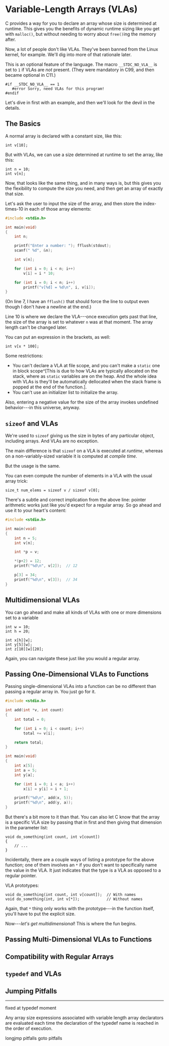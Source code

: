 <!-- Beej's guide to C

# vim: ts=4:sw=4:nosi:et:tw=72
-->

# Variable-Length Arrays (VLAs)

C provides a way for you to declare an array whose size is determined at
runtime. This gives you the benefits of dynamic runtime sizing like you
get with `malloc()`, but without needing to worry about `free()`ing the
memory after.

Now, a lot of people don't like VLAs. They've been banned from the Linux
kernel, for example. We'll dig into more of that rationale later.

This is an optional feature of the language. The macro `__STDC_NO_VLA__`
is set to `1` if VLAs are _not_ present. (They were mandatory in C99,
and then became optional in C11.)

``` {.c}
#if __STDC_NO_VLA__ == 1
   #error Sorry, need VLAs for this program!
#endif
```

Let's dive in first with an example, and then we'll look for the devil
in the details.

## The Basics

A normal array is declared with a constant size, like this:

``` {.c}
int v[10];
```

But with VLAs, we can use a size determined at runtime to set the array,
like this:

``` {.c}
int n = 10;
int v[n];
```

Now, that looks like the same thing, and in many ways is, but this gives
you the flexibility to compute the size you need, and then get an array
of exactly that size.

Let's ask the user to input the size of the array, and then store the
index-times-10 in each of those array elements:

``` {.c .numberLines}
#include <stdio.h>

int main(void)
{
    int n;

    printf("Enter a number: "); fflush(stdout);
    scanf(" %d", &n);

    int v[n];

    for (int i = 0; i < n; i++)
        v[i] = i * 10;

    for (int i = 0; i < n; i++)
        printf("v[%d] = %d\n", i, v[i]);
}
```

(On line 7, I have an `fflush()` that should force the line to output
even though I don't have a newline at the end.)

Line 10 is where we declare the VLA---once execution gets past that
line, the size of the array is set to whatever `n` was at that moment.
The array length can't be changed later.

You can put an expression in the brackets, as well:

``` {.c}
int v[x * 100];
```

Some restrictions:

* You can't declare a VLA at file scope, and you can't make a `static`
  one in block scope^[This is due to how VLAs are typically allocated on
  the stack, where as `static` variables are on the heap. And the whole
  idea with VLAs is they'll be automatically dellocated when the stack
  frame is popped at the end of the function.].
* You can't use an initializer list to initialize the array.

Also, entering a negative value for the size of the array invokes
undefined behavior---in this universe, anyway.

## `sizeof` and VLAs

We're used to `sizeof` giving us the size in bytes of any particular
object, including arrays. And VLAs are no exception.

The main difference is that `sizeof` on a VLA is executed at _runtime_,
whereas on a non-variably-sized variable it is computed at _compile
time_.

But the usage is the same.

You can even compute the number of elements in a VLA with the usual
array trick:

``` {.c}
size_t num_elems = sizeof v / sizeof v[0];
```

There's a subtle and correct implication from the above line: pointer
arithmetic works just like you'd expect for a regular array. So go ahead
and use it to your heart's content:

``` {.c .numberLines}
#include <stdio.h>

int main(void)
{
    int n = 5;
    int v[n];

    int *p = v;

    *(p+2) = 12;
    printf("%d\n", v[2]);  // 12

    p[3] = 34;
    printf("%d\n", v[3]);  // 34
}
```

## Multidimensional VLAs

You can go ahead and make all kinds of VLAs with one or more dimensions
set to a variable

``` {.c}
int w = 10;
int h = 20;

int x[h][w];
int y[5][w];
int z[10][w][20];
```

Again, you can navigate these just like you would a regular array.

## Passing One-Dimensional VLAs to Functions

Passing single-dimensional VLAs into a function can be no different than
passing a regular array in. You just go for it.

``` {.c .numberLines}
#include <stdio.h>

int add(int *v, int count)
{
    int total = 0;

    for (int i = 0; i < count; i++)
        total += v[i];

    return total;
}

int main(void)
{
    int x[5];
    int a = 5;
    int y[a];

    for (int i = 0; i < a; i++)
        x[i] = y[i] = i + 1;

    printf("%d\n", add(x, 5));
    printf("%d\n", add(y, a));
}
```

But there's a bit more to it than that. You can also let C know that the
array is a specific VLA size by passing that in first and then giving
that dimension in the parameter list:

``` {.c}
void do_something(int count, int v[count])
{
    // ...
}
```

Incidentally, there are a couple ways of listing a prototype for the
above function; one of them involves an `*` if you don't want to
specifically name the value in the VLA. It just indicates that the type
is a VLA as opposed to a regular pointer.

VLA prototypes:

``` {.c}
void do_something(int count, int v[count]);  // With names
void do_something(int, int v[*]);            // Without names
```

Again, that `*` thing only works with the prototype---in the function
itself, you'll have to put the explicit size.

Now---_let's get multidimensional_! This is where the fun begins.

## Passing Multi-Dimensional VLAs to Functions

## Compatibility with Regular Arrays

## `typedef` and VLAs

## Jumping Pitfalls

-----

fixed at typedef moment

Any array size expressions associated with variable length array
declarators are evaluated each time the declaration of the typedef name
is reached in the order of execution.

longjmp pitfalls
goto pitfalls
